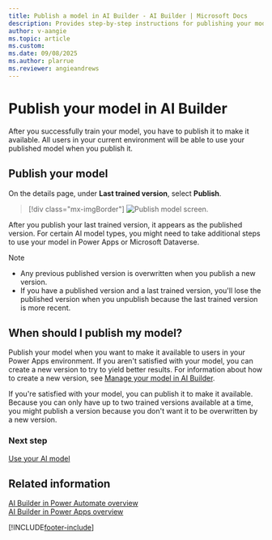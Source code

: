 ```yaml
---
title: Publish a model in AI Builder - AI Builder | Microsoft Docs
description: Provides step-by-step instructions for publishing your model in AI Builder.
author: v-aangie
ms.topic: article
ms.custom: 
ms.date: 09/08/2025
ms.author: plarrue
ms.reviewer: angieandrews
---
```


# Publish your model in AI Builder

After you successfully train your model, you have to publish it to make it available. All users in your current environment will be able to use your published model when you publish it.

## Publish your model

On the details page, under **Last trained version**, select **Publish**.

> [!div class="mx-imgBorder"]
> ![Publish model screen.](media/publish-model.png "Publish model screen")

After you publish your last trained version, it appears as the published version. For certain AI model types, you might need to take additional steps to use your model in Power Apps or Microsoft Dataverse.

> [!NOTE]
>
> - Any previous published version is overwritten when you publish a new version.
> - If you have a published version and a last trained version, you'll lose the published version when you unpublish<!--Do you need to talk a bit more about unpublishing, or will it be obvious to the reader how to do it?--> because the last trained version is more recent.

## When should I publish my model?

Publish your model when you want to make it available to users in your Power Apps environment. If you aren't satisfied with your model, you can create a new version to try to yield better results. For information about how to create a new version, see [Manage your model in AI Builder](manage-model.md).

If you're satisfied with your model, you can publish it to make it available. Because you can only have up to two trained versions available at a time, you might publish a version because you don't want it to be overwritten by a new version.

### Next step

[Use your AI model](use-model.md)

## Related information

[AI Builder in Power Automate overview](use-in-flow-overview.md)  
[AI Builder in Power Apps overview](use-in-powerapps-overview.md)


[!INCLUDE[footer-include](includes/footer-banner.md)]
